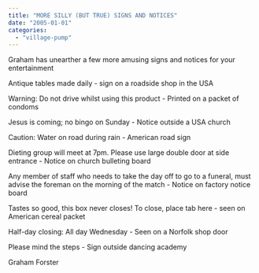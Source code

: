```yaml
---
title: "MORE SILLY (BUT TRUE) SIGNS AND NOTICES"
date: "2005-01-01"
categories: 
  - "village-pump"
---
```


Graham has unearther a few more amusing signs and notices for your entertainment

Antique tables made daily - sign on a roadside shop in the USA

Warning: Do not drive whilst using this product - Printed on a packet of condoms

Jesus is coming; no bingo on Sunday - Notice outside a USA church

Caution: Water on road during rain - American road sign

Dieting group will meet at 7pm. Please use large double door at side entrance - Notice on church bulleting board

Any member of staff who needs to take the day off to go to a funeral, must advise the foreman on the morning of the match - Notice on factory notice board

Tastes so good, this box never closes! To close, place tab here - seen on American cereal packet

Half-day closing: All day Wednesday - Seen on a Norfolk shop door

Please mind the steps - Sign outside dancing academy

Graham Forster
